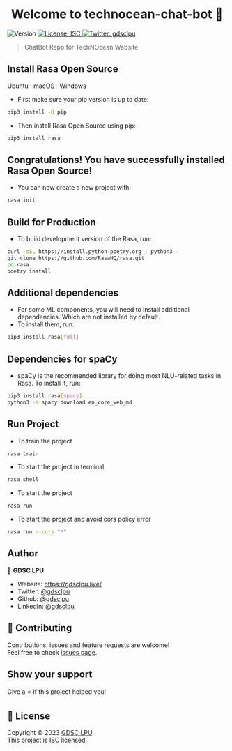 <h1 align="center">Welcome to technocean-chat-bot 👋</h1>
<p>
  <img alt="Version" src="https://img.shields.io/badge/version-0.0.1-blue.svg?cacheSeconds=2592000" />
  <a href="LICENCE" target="_blank">
    <img alt="License: ISC" src="https://img.shields.io/badge/License-ISC-yellow.svg" />
  </a>
  <a href="https://twitter.com/gdsclpu" target="_blank">
    <img alt="Twitter: gdsclpu" src="https://img.shields.io/twitter/follow/gdsclpu.svg?style=social" />
  </a>
</p>

> ChatBot Repo for TechNOcean Website

## Install Rasa Open Source

Ubuntu · macOS · Windows

- First make sure your pip version is up to date:
```sh
pip3 install -U pip
```

- Then install Rasa Open Source using pip:
```sh
pip3 install rasa
```

## Congratulations! You have successfully installed Rasa Open Source!

- You can now create a new project with:

```sh
rasa init
```

## Build for Production

- To build development version of the Rasa, run:

```sh
curl -sSL https://install.python-poetry.org | python3 -
git clone https://github.com/RasaHQ/rasa.git
cd rasa
poetry install
```

## Additional dependencies

- For some ML components, you will need to install additional dependencies. Which are not installed by default.
- To install them, run:

```sh
pip3 install rasa[full]
```

## Dependencies for spaCy

- spaCy is the recommended library for doing most NLU-related tasks in Rasa. To install it, run:

```sh
pip3 install rasa[spacy]
python3 -m spacy download en_core_web_md
```

## Run Project

- To train the project

```sh
rasa train
```

- To start the project in terminal

```sh
rasa shell
```

- To start the project

```sh
rasa run
```

- To start the project and avoid cors policy error

```sh
rasa run --cors "*"
```

## Author

👤 **GDSC LPU**

* Website: https://gdsclpu.live/
* Twitter: [@gdsclpu](https://twitter.com/gdsclpu)
* Github: [@gdsclpu](https://github.com/gdsclpu)
* LinkedIn: [@gdsclpu](https://www.linkedin.com/company/gdsclpu/)

## 🤝 Contributing

Contributions, issues and feature requests are welcome!<br />Feel free to check [issues page](https://github.com/gdsclpu/technocean-chat-bot/issues). 

## Show your support

Give a ⭐️ if this project helped you!

## 📝 License

Copyright © 2023 [GDSC LPU](https://github.com/gdsclpu).<br />
This project is [ISC](LICENCE) licensed.
